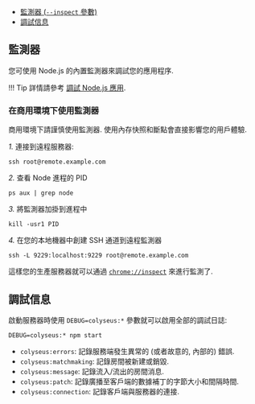 - [監測器 (`--inspect` 參數)](#監測器)
- [調試信息](#調試信息)

## 監測器

您可使用 Node.js 的內置監測器來調試您的應用程序.

!!! Tip
    詳情請參考 [調試 Node.js 應用](https://nodejs.org/en/docs/inspector/).

### 在商用環境下使用監測器

商用環境下請謹慎使用監測器. 使用內存快照和斷點會直接影響您的用戶體驗.

*1.* 連接到遠程服務器:

```
ssh root@remote.example.com
```

*2.* 查看 Node 進程的 PID

```
ps aux | grep node
```

*3.* 將監測器加掛到進程中

```
kill -usr1 PID
```

*4.* 在您的本地機器中創建 SSH 通道到遠程監測器

```
ssh -L 9229:localhost:9229 root@remote.example.com
```

這樣您的生產服務器就可以通過 [`chrome://inspect`](`chrome://inspect`) 來進行監測了.

## 調試信息

啟動服務器時使用 `DEBUG=colyseus:*` 參數就可以啟用全部的調試日誌:

```
DEBUG=colyseus:* npm start
```

- `colyseus:errors`: 記錄服務端發生異常的 (或者故意的, 內部的) 錯誤.
- `colyseus:matchmaking`: 記錄房間被新建或銷毀.
- `colyseus:message`: 記錄流入/流出的房間消息.
- `colyseus:patch`: 記錄廣播至客戶端的數據補丁的字節大小和間隔時間.
- `colyseus:connection`: 記錄客戶端與服務器的連接.
<!-- - `colyseus:driver`:  -->
<!-- - `colyseus:presence`:  -->